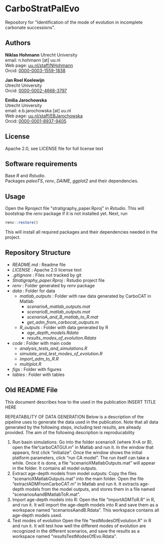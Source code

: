 # CarboStratPalEvo

Repository for "Identification of the mode of evolution in incomplete carbonate successions".

## Authors

__Niklas Hohmann__
Utrecht University  
email: n.hohmann [at] uu.nl  
Web page: [uu.nl/staff/NHohmann](uu.nl/staff/NHohmann)  
Orcid: [0000-0003-1559-1838](https://orcid.org/0000-0003-1559-1838)

__Jan Roel Koelewijn__  
Utrecht University  
Orcid: [0000-0002-4668-3797](https://orcid.org/0000-0002-4668-3797)

__Emilia Jarochowska__  
Utrecht University  
email: e.b.jarochowska [at] uu.nl  
Web page: [uu.nl/staff/EBJarochowska](https://www.uu.nl/staff/EBJarochowska)  
Orcid: [0000-0001-8937-9405](https://orcid.org/0000-0001-8937-9405)

## License

Apache 2.0, see LICENSE file for full license text

## Software requirements

Base _R_ and _Rstudio_.  
Packages _paleoTS_, _renv_, _DAIME_, _ggplot2_ and their dependencies.

## Usage

Open the Rproject file "stratigraphy_paper.Rproj" in _Rstudio_. This will bootstrap the _renv_ package if it is not installed yet. Next, run

``` R
renv::restore()
```

This will install all required packages and their dependencies needed in the project.

## Repository Structure

* _README.md_ : Readme file
* _LICENSE_ : Apache 2.0 license text
* _.gitignore_ : Files not tracked by git
* _Stratigraphy_paper.Rproj_ : Rstudio project file
* _renv_ : Folder generated by _renv_ package
* _data_ : Folder for data
  * _matlab_outputs_ : Folder with raw data generated by CarboCAT in Matlab
    * _scenarioA_matlab_outputs.mat_
    * _scenarioB_matlab_outputs.mat_
    * _scenarioA_and_B_matlab_to_R.mat_
    * _get_adm_from_carbocat_outputs.m_
  * _R_outputs_ : Folder with data generated by R
    * _age_depth_models.Rdata_
    * _results_modes_of_evolution.Rdata_
* _code_ : Folder with main code
  * _analysis_tests_and_simulations.R_
  * _simulate_and_test_modes_of_evolution.R_
  * _import_adm_to_R.R_
  * _multiplot.R_
* _figs_ : Folder with figures
* _tables_ : Folder with tables

## Old README File

This document describes how to the used in the publication INSERT TITLE HERE

REPEATABILITY OF DATA GENERATION
Below is a description of the pipeline uses to generate the data used in the publication.
Note that  all data generated by the following steps, including test results, are already provided.
The aim of the following description is reproducability

1. Run basin simulations:
Go into the folder scenarioX (where X=A or B), open the file“carboCATGUI.m” in Matlab and run it. In the window that appears, first click “initialize”.
Once the window shows the initial platform parameters, click “run CA model”. The run itself can take a while. Once it is done, a file “scenarioXMatlabOutputs.mat” will appear in
the folder. It contains all model outputs.
2. Extract age-depth models from model outputs:
Copy the files “scenarioXMatlabOutputs.mat” into the main folder. Open the file
“extractADMFromCarboCAT.m” in Matlab and run it. It extracts age-depth models from the
model outputs, and stores them in a file named “scenariosAandBMatlabToR.mat”.
3. Import age-depth models into R:
Open the file “importADMToR.R” in R, and run it.
It will import the age-depth models into R and save them as a workspace named “scenariosAandB.Rdata”.
This workspace contains all age-depth models used.
4. Test modes of evolution
Open the file "testModesOfEvolution.R" in R and run it.
It will test how well the different modes of evolution are recognized in the different scenarios, and save the results as a workspace named "resultsTestModesOfEvo.Rdata".
